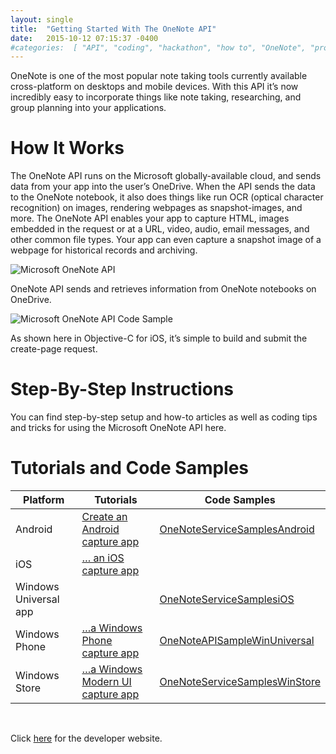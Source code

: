 ```yaml
---
layout: single
title:  "Getting Started With The OneNote API"
date:   2015-10-12 07:15:37 -0400        
#categories:  [ "API", "coding", "hackathon", "how to", "OneNote", "programming" ]
---
```


OneNote is one of the most popular note taking tools currently available cross-platform on desktops and mobile devices. With this API it’s now incredibly easy to incorporate things like note taking, researching, and group planning into your applications.

# How It Works

The OneNote API runs on the Microsoft globally-available cloud, and sends data from your app into the user’s OneDrive. When the API sends the data to the OneNote notebook, it also does things like run OCR (optical character recognition) on images, rendering webpages as snapshot-images, and more. The OneNote API enables your app to capture HTML, images embedded in the request or at a URL, video, audio, email messages, and other common file types. Your app can even capture a snapshot image of a webpage for historical records and archiving.

![Microsoft OneNote API](https://ashanhol.github.io/assets/images/getting_started_with_one_note/one_note.png)


OneNote API sends and retrieves information from OneNote notebooks on OneDrive.

![Microsoft OneNote API Code Sample](https://ashanhol.github.io/assets/images/getting_started_with_one_note/one_note_code_sample.png)

As shown here in Objective-C for iOS, it’s simple to build and submit the create-page request.
# Step-By-Step Instructions

You can find step-by-step setup and how-to articles as well as coding tips and tricks for using the Microsoft OneNote API here.

# Tutorials and Code Samples


| Platform       | Tutorials      | Code Samples   |
| -------------- | -------------- | -------------- |
| Android | [Create an Android capture app](https://msdn.microsoft.com/en-us/library/office/dn575422.aspx) | [OneNoteServiceSamplesAndroid](https://https://go.microsoft.com/fwlink/?LinkID=390620) |
| iOS |[… an iOS capture app](https://msdn.microsoft.com/en-us/library/office/dn575423.aspx) |
| Windows Universal app | | [OneNoteServiceSamplesiOS](https://https://go.microsoft.com/fwlink/?LinkID=390621) |
| Windows Phone | […a Windows Phone capture app](https://msdn.microsoft.com/en-us/library/office/dn575424.aspx) | [OneNoteAPISampleWinUniversal](https://https://go.microsoft.com/fwlink/?LinkID=524572) |
| Windows Store | […a Windows Modern UI capture app](https://msdn.microsoft.com/en-us/library/office/dn575417.aspx) | [OneNoteServiceSamplesWinStore](https://https://go.microsoft.com/fwlink/?LinkID=390622) |

<br />

Click [here](https://dev.onenote.com/) for the developer website.